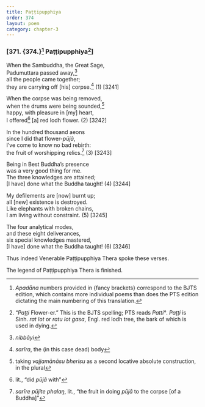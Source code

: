 ```yaml
---
title: Paṭṭipupphiya
order: 374
layout: poem
category: chapter-3
---
```


### \[371. {374.}[^1] Paṭṭipupphiya[^2]\]

When the Sambuddha, the Great Sage,  
Padumuttara passed away,[^3]  
all the people came together;  
they are carrying off \[his\] corpse.[^4] (1) \[3241\]

When the corpse was being removed,  
when the drums were being sounded,[^5]  
happy, with pleasure in \[my\] heart,  
I offered[^6] \[a\] red lodh flower. (2) \[3242\]

In the hundred thousand aeons  
since I did that flower-*pūjā*,  
I’ve come to know no bad rebirth:  
the fruit of worshipping relics.[^7] (3) \[3243\]

Being in Best Buddha’s presence  
was a very good thing for me.  
The three knowledges are attained;  
\[I have\] done what the Buddha taught! (4) \[3244\]

My defilements are \[now\] burnt up;  
all \[new\] existence is destroyed.  
Like elephants with broken chains,  
I am living without constraint. (5) \[3245\]

The four analytical modes,  
and these eight deliverances,  
six special knowledges mastered,  
\[I have\] done what the Buddha taught! (6) \[3246\]

Thus indeed Venerable Paṭṭipupphiya Thera spoke these verses.

The legend of Paṭṭipupphiya Thera is finished.

[^1]: *Apadāna* numbers provided in {fancy brackets} correspond to the BJTS edition, which contains more individual poems than does the PTS edition dictating the main numbering of this translation.

[^2]: “*Paṭṭi* Flower-er.” This is the BJTS spelling; PTS reads *Patti°*. *Paṭṭi* is Sinh. *rat lot* or *ratu lot gasa*, Engl. red lodh tree, the bark of which is used in dying.

[^3]: *nibbāyi*

[^4]: *sarīra*, the (in this case dead) body

[^5]: taking *vajjamānāsu bherisu* as a second locative absolute construction, in the plural

[^6]: lit., “did *pūjā* with”

[^7]: *sarīre pūjite phalaŋ*, lit., “the fruit in doing *pūjā* to the corpse \[of a Buddha\]”
